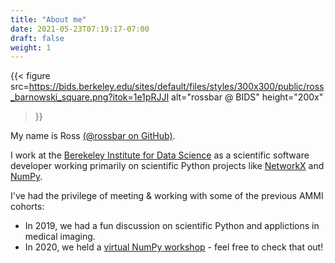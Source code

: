 ```yaml
---
title: "About me"
date: 2021-05-23T07:19:17-07:00
draft: false
weight: 1
---
```


{{< figure 
    src=https://bids.berkeley.edu/sites/default/files/styles/300x300/public/ross_barnowski_square.png?itok=1e1pRJJI 
    alt="rossbar @ BIDS"
    height="200x"

>}}

My name is Ross [(@rossbar on GitHub)](https://github.com/rossbar).

I work at the [Berekeley Institute for Data Science](https://bids.berkeley.edu)
as a scientific software developer working primarily on scientific Python
projects like [NetworkX](https://networkx.org) and [NumPy](https://numpy.org).

I've had the privilege of meeting & working with some of the previous AMMI
cohorts:
 - In 2019, we had a fun discussion on scientific Python and applictions in
   medical imaging.
 - In 2020, we held a [virtual NumPy workshop][aims-np] - feel free to check
   that out!

[aims-np]: https://github.com/BIDS-numpy/presentation-AIMS-2020
